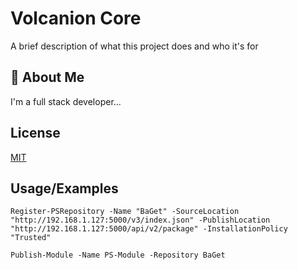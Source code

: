 
# Volcanion Core

A brief description of what this project does and who it's for


## 🚀 About Me
I'm a full stack developer...


## License

[MIT](https://choosealicense.com/licenses/mit/)


## Usage/Examples

```PS
Register-PSRepository -Name "BaGet" -SourceLocation "http://192.168.1.127:5000/v3/index.json" -PublishLocation "http://192.168.1.127:5000/api/v2/package" -InstallationPolicy "Trusted"
```

```PS
Publish-Module -Name PS-Module -Repository BaGet
```
